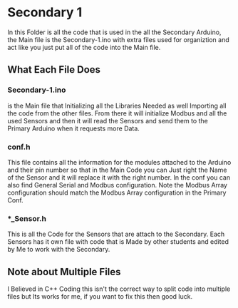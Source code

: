 # Secondary 1
In this Folder is all the code that is used in the all the Secondary Arduino, the Main file is the Secondary-1.ino with extra files used for organiztion and act like you just put all of the code into the Main file.
## What Each File Does
### Secondary-1.ino
is the Main file that Initializing all the Libraries Needed as well Importing all the code from the other files. From there it will initialize Modbus and all the used Sensors and then it will read the Sensors and send them to the Primary Arduino when it requests more Data.
### conf.h
This file contains all the information for the modules attached to the Arduino and their pin number so that in the Main Code you can Just right the Name of the Sensor and it will replace it with the right number. In the conf you can also find General Serial and Modbus configuration. Note the Modbus Array configuration should match the Modbus Array configuration in the Primary Conf.
### *_Sensor.h
This is all the Code for the Sensors that are attach to the Secondary. Each Sensors has it own file with code that is Made by other students and edited by Me to work with the Secondary.

## Note about Multiple Files
I Believed in C++ Coding this isn't the correct way to split code into multiple files but Its works for me, if you want to fix this then good luck.